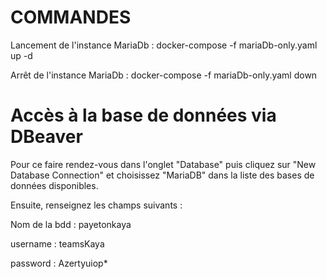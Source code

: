 # COMMANDES 

Lancement de l'instance MariaDb : docker-compose -f mariaDb-only.yaml up -d

Arrêt de l'instance MariaDb : docker-compose -f mariaDb-only.yaml down

# Accès à la base de données via DBeaver 

Pour ce faire rendez-vous dans l'onglet "Database" puis cliquez sur "New Database Connection" et choisissez "MariaDB" dans la liste des bases de données disponibles.

Ensuite, renseignez les champs suivants :

Nom de la bdd : payetonkaya

username : teamsKaya

password : Azertyuiop*